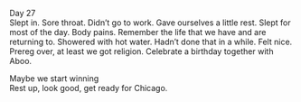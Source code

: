 Day 27  
Slept in. Sore throat. Didn’t go to work. Gave ourselves a little rest. Slept for most of the day. Body pains. Remember the life that we have and are returning to. Showered with hot water. Hadn’t done that in a while. Felt nice. Prereg over, at least we got religion. Celebrate a birthday together with Aboo. 

Maybe we start winning  
Rest up, look good, get ready for Chicago.
